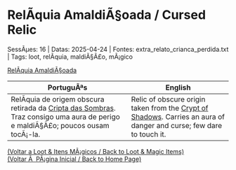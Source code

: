 ﻿
# RelÃ­quia AmaldiÃ§oada / Cursed Relic

SessÃµes: 16 | Datas: 2025-04-24 | Fontes: extra_relato_crianca_perdida.txt | Tags: loot, relÃ­quia, maldiÃ§Ã£o, mÃ¡gico

[RelÃ­quia AmaldiÃ§oada](reliquia_amaldicoada.png)

| PortuguÃªs | English |
|-----------|---------|
| RelÃ­quia de origem obscura retirada da [Cripta das Sombras](cripta_das_sombras.md). Traz consigo uma aura de perigo e maldiÃ§Ã£o; poucos ousam tocÃ¡-la. | Relic of obscure origin taken from the [Crypt of Shadows](cripta_das_sombras.md). Carries an aura of danger and curse; few dare to touch it. |

[(Voltar a Loot & Itens MÃ¡gicos / Back to Loot & Magic Items)](loot.md)  
[(Voltar Ã  PÃ¡gina Inicial / Back to Home Page)](../../home.md)


























